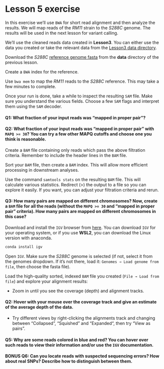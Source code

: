 # Lesson 5 exercise

In this exercise we’ll use `BWA` for short read alignment and then analyze the results. We will map reads of the *RM11* strain to the *S288C* genome. The results will be used in the next lesson for variant calling.

We’ll use the cleaned reads data created in **Lesson3**. You can either use the data you created or take the relevant data from the [Lesson3 data directory](https://github.com/hadasvolk/CompLabNGS/tree/main/3-QC/data).


Download the *S288C* [reference genome fasta](https://github.com/hadasvolk/CompLabNGS/tree/main/4-Mapping1/data/S288C_reference_sequence_R64-2-1_20150113.fsa) from the **data** directory of the previous lesson.

Create a `BWA` index for the reference.

Use `bwa mem` to map the *RM11* reads to the *S288C* reference. This may take a few minutes to complete.

Once your run is done, take a while to inspect the resulting `SAM` file. Make sure you understand the various fields. Choose a few `SAM` flags and interpret them using the `SAM` decoder.

#### Q1: What fraction of your input reads was “mapped in proper pair”?

#### Q2: What fraction of your input reads was “mapped in proper pair” with `MAPQ >= 30`? You can try a few other MAPQ cutoffs and choose one you think is reasonable.

Create a `BAM` file containing only reads which pass the above filtration criteria. Remember to include the header lines in the `BAM` file.

Sort your `BAM` file, then create a `BAM` index. This will allow more efficient processing in downstream analyses.

Use the command `samtools stats` on the resulting `BAM` file. This will calculate various statistics. Redirect (>) the output to a file so you can explore it easily. If you want, you can adjust your filtration criteria and rerun.

#### Q3: How many pairs are mapped on different chromosomes? Now, create a `BAM` file for all the reads (without the `MAPQ >= 30` and “mapped in proper pair” criteria). How many pairs are mapped on different chromosomes in this case?

Download and install the `IGV` browser from [here](http://software.broadinstitute.org/software/igv/download). You can download `IGV` for your operating system, or if you use **WSL2**, you can download the Linux version with anaconda.
```bash
conda install igv
```

Open `IGV`. Make sure the *S288C* genome is selected (if not, select it from the genomes dropdown. If it’s not there, load it: `Genomes → Load genome from file`, then choose the fasta file).

Load the high-quality sorted, indexed `BAM` file you created (`File → Load from file`) and explore your alignment results:
* Zoom in until you see the coverage (depth) and alignment tracks.

#### Q2: Hover with your mouse over the coverage track and give an estimate of the average depth of the data.

* Try different views by right-clicking the alignments track and changing between “Collapsed”, “Squished” and “Expanded“, then try “View as pairs”.

#### Q5: Why are some reads colored in blue and red? You can hover over such reads to view their information and/or use the `IGV` documentation.

#### BONUS Q6: Can you locate reads with suspected sequencing errors? How about real SNPs? Describe how to distinguish between them.

